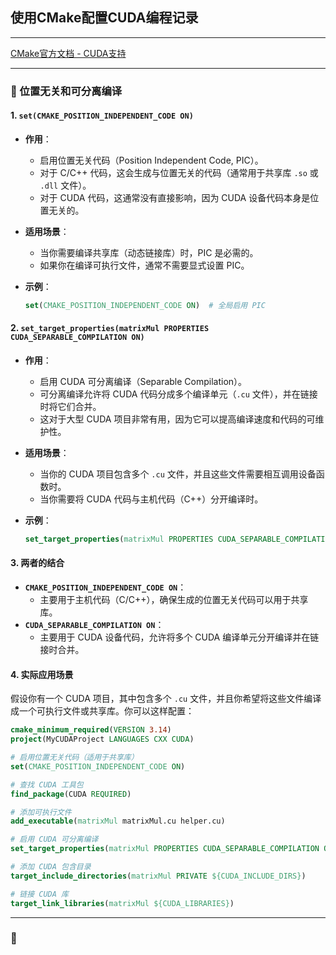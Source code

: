 ## 使用CMake配置CUDA编程记录

---

[CMake官方文档 - CUDA支持](https://cmake.org/cmake/help/latest/module/FindCUDA.html)

---

### 🐼 位置无关和可分离编译
#### 1. **`set(CMAKE_POSITION_INDEPENDENT_CODE ON)`**
- **作用**：
  - 启用位置无关代码（Position Independent Code, PIC）。
  - 对于 C/C++ 代码，这会生成与位置无关的代码（通常用于共享库 `.so` 或 `.dll` 文件）。
  - 对于 CUDA 代码，这通常没有直接影响，因为 CUDA 设备代码本身是位置无关的。

- **适用场景**：
  - 当你需要编译共享库（动态链接库）时，PIC 是必需的。
  - 如果你在编译可执行文件，通常不需要显式设置 PIC。

- **示例**：
  ```cmake
  set(CMAKE_POSITION_INDEPENDENT_CODE ON)  # 全局启用 PIC
  ```


#### 2. **`set_target_properties(matrixMul PROPERTIES CUDA_SEPARABLE_COMPILATION ON)`**
- **作用**：
  - 启用 CUDA 可分离编译（Separable Compilation）。
  - 可分离编译允许将 CUDA 代码分成多个编译单元（`.cu` 文件），并在链接时将它们合并。
  - 这对于大型 CUDA 项目非常有用，因为它可以提高编译速度和代码的可维护性。

- **适用场景**：
  - 当你的 CUDA 项目包含多个 `.cu` 文件，并且这些文件需要相互调用设备函数时。
  - 当你需要将 CUDA 代码与主机代码（C++）分开编译时。

- **示例**：
  ```cmake
  set_target_properties(matrixMul PROPERTIES CUDA_SEPARABLE_COMPILATION ON)
  ```


#### 3. **两者的结合**
- **`CMAKE_POSITION_INDEPENDENT_CODE ON`**：
  - 主要用于主机代码（C/C++），确保生成的位置无关代码可以用于共享库。
- **`CUDA_SEPARABLE_COMPILATION ON`**：
  - 主要用于 CUDA 设备代码，允许将多个 CUDA 编译单元分开编译并在链接时合并。


#### 4. **实际应用场景**
假设你有一个 CUDA 项目，其中包含多个 `.cu` 文件，并且你希望将这些文件编译成一个可执行文件或共享库。你可以这样配置：

```cmake
cmake_minimum_required(VERSION 3.14)
project(MyCUDAProject LANGUAGES CXX CUDA)

# 启用位置无关代码（适用于共享库）
set(CMAKE_POSITION_INDEPENDENT_CODE ON)

# 查找 CUDA 工具包
find_package(CUDA REQUIRED)

# 添加可执行文件
add_executable(matrixMul matrixMul.cu helper.cu)

# 启用 CUDA 可分离编译
set_target_properties(matrixMul PROPERTIES CUDA_SEPARABLE_COMPILATION ON)

# 添加 CUDA 包含目录
target_include_directories(matrixMul PRIVATE ${CUDA_INCLUDE_DIRS})

# 链接 CUDA 库
target_link_libraries(matrixMul ${CUDA_LIBRARIES})
```

---

### 🐻
